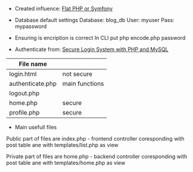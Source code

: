 - Created influence:
[Flat PHP or Symfony](https://symfony.com/doc/current/introduction/from_flat_php_to_symfony.html)

- Database default settings
	Database: blog_db
	User: myuser
	Pass: mypassword

- Ensuring is encription is correct
In CLI put 
	php encode.php password

- Authenticate from:
[Secure Login System with PHP and MySQL](https://codeshack.io/secure-login-system-php-mysql/)

| File name        | 			|
|------------------|:-------------------|
| login.html	   | not secure		|
| authenticate.php | main functions	|
| logout.php	   |			|
| home.php	   | secure		|
| profile.php 	   | secure		|

- Main usefull files

Public part of files are index.php - frontend controller coresponding with post table ane with templates/list.php as view

Private part of files are home.php - backend controller coresponding with post table ane with templates/home.php as view

